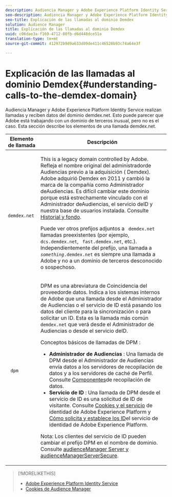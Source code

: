 ```yaml
---
description: Audiencia Manager y Adobe Experience Platform Identity Service realizan llamadas y reciben datos del dominio demdex.net. Esto puede parecer que Adobe está trabajando con un dominio de terceros inusual, pero no es el caso. Esta sección describe los elementos de una llamada demdex.net.
seo-description: Audiencia Manager y Adobe Experience Platform Identity Service realizan llamadas y reciben datos del dominio demdex.net. Esto puede parecer que Adobe está trabajando con un dominio de terceros inusual, pero no es el caso. Esta sección describe los elementos de una llamada demdex.net.
seo-title: Explicación de las llamadas al dominio Demdex
solution: Audience Manager
title: Explicación de las llamadas al dominio Demdex
uuid: c06dae3a-f169-4712-80fb-d6d448dce51a
translation-type: tm+mt
source-git-commit: 412972b9d9a633d09de411c46528b93c74a64e3f

---
```



# Explicación de las llamadas al dominio Demdex{#understanding-calls-to-the-demdex-domain}

Audiencia Manager y Adobe Experience Platform Identity Service realizan llamadas y reciben datos del dominio demdex.net. Esto puede parecer que Adobe está trabajando con un dominio de terceros inusual, pero no es el caso. Esta sección describe los elementos de una llamada demdex.net.

<table id="table_B846CBEDDA4C4AD19416F7C27FC325C6"> 
 <thead> 
  <tr> 
   <th colname="col1" class="entry"> Elemento de llamada </th> 
   <th colname="col2" class="entry"> Descripción </th> 
  </tr> 
 </thead>
 <tbody> 
  <tr> 
   <td colname="col1"> <p> <code> demdex.net</code> </p> </td> 
   <td colname="col2"> <p>This is a legacy domain controlled by <span class="keyword"> Adobe</span>. Refleja <span class="keyword"> el nombre original del administrador</span>de Audiencias previo a la adquisición (<span class="keyword"> Demdex</span>). <span class="keyword"> Adobe</span> adquirió <span class="keyword"> Demdex</span> en 2011 y cambió la marca de la compañía como Administrador <span class="keyword"> de</span>Audiencias. Es difícil cambiar este dominio porque está estrechamente vinculado con el Administrador <span class="keyword"> de</span>Audiencias, el servicio <span class="wintitle"> de</span>ID y nuestra base de usuarios instalada. Consulte <a href="../overview/aam-overview.md#history-and-background"> Historial y fondo</a>. </p> <p>Puede ver otros prefijos adjuntos a <code> demdex.net</code> llamadas preexistentes (por ejemplo, <code> dcs.demdex.net</code>, <code> fast.demdex.net</code>, etc.). Independientemente del prefijo, una llamada a <code><i>something</i>.demdex.net</code> es siempre una llamada a <span class="keyword"> Adobe</span> y no a un dominio de terceros desconocido o sospechoso. </p> </td> 
  </tr> 
  <tr> 
   <td colname="col1"> <p> <code> dpm</code> </p> </td> 
   <td colname="col2"> <p><span class="wintitle"> DPM</span> es una abreviatura de Coincidencia <span class="wintitle"> del proveedor</span>de datos. Indica a los sistemas internos de Adobe <span class="keyword"></span> que una llamada desde el Administrador <span class="keyword"> de</span> Audiencias o el servicio <span class="wintitle"> de</span> ID está pasando los datos del cliente para la sincronización o para solicitar un ID. Esta es la llamada más común <code> demdex.net</code> que verá desde el Administrador <span class="keyword"> de</span> Audiencias o desde el servicio <span class="wintitle"> de</span>ID. </p> <p><span class="wintitle"> Conceptos básicos de llamadas de DPM</span> : </p> <p> 
     <ul id="ul_44023BB060774518BE414EE10820C141"> 
      <li id="li_0F94D1988A6944BA885FD40AB26FC49F"> <b> <span class="keyword"> Administrador</span> de Audiencias </b>: Una llamada de <span class="wintitle"> DPM</span> desde el Administrador <span class="keyword"> de</span> Audiencias envía datos a los servidores <span class="wintitle"> de recopilación de datos y a los servidores</span> de caché de <span class="wintitle"></span>Perfil. Consulte <a href="../reference/system-components/components-data-collection.md"> Componentes</a>de recopilación de datos. </li> 
      <li id="li_5A7EA9EE16EE4D828F0A24AE2B969122"> <b> <span class="wintitle"> Servicio</span> de ID </b>: Una llamada de <span class="wintitle"> DPM</span> desde el servicio <span class="wintitle"> de</span> ID es una solicitud de ID de visitante. Consulte <a href="https://docs.adobe.com/content/help/en/id-service/using/intro/cookies.html" format="https" scope="external"> Cookies y el servicio</a> de identidad de Adobe Experience Platform y <a href="https://docs.adobe.com/content/help/en/id-service/using/intro/id-request.html" format="https" scope="external"> Cómo solicita y establece los ID</a>el servicio de identidad de Adobe Experience Platform. </li> 
     </ul> </p> <p> <p>Nota:  <span class="wintitle"> Los clientes del servicio</span> de ID pueden cambiar el prefijo <span class="wintitle"> DPM</span> en el nombre de dominio. Consulte <a href="https://docs.adobe.com/content/help/en/id-service/using/id-service-api/configurations/subdomain-config.html" format="https" scope="external"> audienceManager Server y audienceManagerServerSecure</a>. </p> </p> </td> 
  </tr> 
 </tbody> 
</table>

>[!MORELIKETHIS]
>
>* [Adobe Experience Platform Identity Service](https://docs.adobe.com/content/help/en/id-service/using/home.html)
>* [Cookies de Audience Manager](https://docs.adobe.com/content/help/en/core-services/interface/ec-cookies/cookies-am.html)

